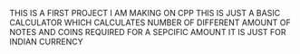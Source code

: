 THIS IS A FIRST PROJECT I AM MAKING ON CPP THIS IS JUST A BASIC CALCULATOR WHICH CALCULATES NUMBER OF DIFFERENT AMOUNT OF NOTES AND COINS REQUIRED FOR A SEPCIFIC AMOUNT 
IT IS JUST FOR INDIAN CURRENCY
